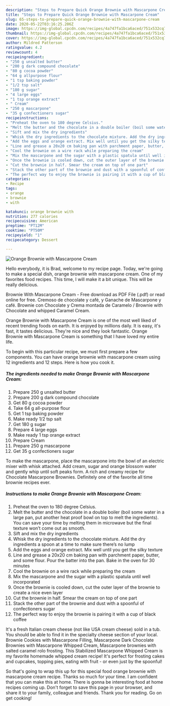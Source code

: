 ```yaml
---
description: "Steps to Prepare Quick Orange Brownie with Mascarpone Cream"
title: "Steps to Prepare Quick Orange Brownie with Mascarpone Cream"
slug: 65-steps-to-prepare-quick-orange-brownie-with-mascarpone-cream
date: 2020-05-22T03:16:25.206Z
image: https://img-global.cpcdn.com/recipes/4a747fa1bca6aced/751x532cq70/orange-brownie-with-mascarpone-cream-recipe-main-photo.jpg
thumbnail: https://img-global.cpcdn.com/recipes/4a747fa1bca6aced/751x532cq70/orange-brownie-with-mascarpone-cream-recipe-main-photo.jpg
cover: https://img-global.cpcdn.com/recipes/4a747fa1bca6aced/751x532cq70/orange-brownie-with-mascarpone-cream-recipe-main-photo.jpg
author: Mildred Patterson
ratingvalue: 4.2
reviewcount: 4
recipeingredient:
- "250 g unsalted butter"
- "200 g dark compound chocolate"
- "80 g cocoa powder"
- "64 g allpurpose flour"
- "1 tsp baking powder"
- "1/2 tsp salt"
- "180 g sugar"
- "4 large eggs"
- "1 tsp orange extract"
- " Cream"
- "250 g mascarpone"
- "35 g confectioners sugar"
recipeinstructions:
- "Preheat the oven to 180 degree Celsius."
- "Melt the butter and the chocolate in a double boiler (boil some water in a large pan, put another heat proof bowl on top to melt the ingredients). You can save your time by melting them in microwave but the final texture won’t come out as smooth."
- "Sift and mix the dry ingredients"
- "Whisk the dry ingredients to the chocolate mixture. Add the dry ingredients a spoon at a time to make sure there’s no lump"
- "Add the eggs and orange extract. Mix well until you get the silky texture"
- "Line and grease a 20x20 cm baking pan with parchment paper, butter, and some flour. Pour the batter into the pan. Bake in the oven for 30 minutes"
- "Cool the brownie on a wire rack while preparing the cream"
- "Mix the mascarpone and the sugar with a plastic spatula until well incorporated"
- "Once the brownie is cooled down, cut the outer layer of the brownie to create a nice even layer"
- "Cut the brownie in half. Smear the cream on top of one part"
- "Stack the other part of the brownie and dust with a spoonful of confectioners sugar"
- "The perfect way to enjoy the brownie is pairing it with a cup of black coffee"
categories:
- Recipe
tags:
- orange
- brownie
- with

katakunci: orange brownie with 
nutrition: 277 calories
recipecuisine: American
preptime: "PT12M"
cooktime: "PT50M"
recipeyield: "1"
recipecategory: Dessert

---
```



![Orange Brownie with Mascarpone Cream](https://img-global.cpcdn.com/recipes/4a747fa1bca6aced/751x532cq70/orange-brownie-with-mascarpone-cream-recipe-main-photo.jpg)

Hello everybody, it is Brad, welcome to my recipe page. Today, we're going to make a special dish, orange brownie with mascarpone cream. One of my favorites food recipes. This time, I will make it a bit unique. This will be really delicious.

Brownie With Mascarpone Cream - Free download as PDF File (.pdf) or read online for free. Cremoso de chocolate y café, y Ganache de Mascarpone y café. Brownie con Chocolate y Crema montada de Caramelo / Brownie with Chocolate and whipped Caramel Cream.

Orange Brownie with Mascarpone Cream is one of the most well liked of recent trending foods on earth. It is enjoyed by millions daily. It is easy, it's fast, it tastes delicious. They're nice and they look fantastic. Orange Brownie with Mascarpone Cream is something that I have loved my entire life.


To begin with this particular recipe, we must first prepare a few components. You can have orange brownie with mascarpone cream using 12 ingredients and 12 steps. Here is how you cook it.

<!--inarticleads1-->

##### The ingredients needed to make Orange Brownie with Mascarpone Cream:

1. Prepare 250 g unsalted butter
1. Prepare 200 g dark compound chocolate
1. Get 80 g cocoa powder
1. Take 64 g all-purpose flour
1. Get 1 tsp baking powder
1. Make ready 1/2 tsp salt
1. Get 180 g sugar
1. Prepare 4 large eggs
1. Make ready 1 tsp orange extract
1. Prepare  Cream
1. Prepare 250 g mascarpone
1. Get 35 g confectioners sugar


To make the mascarpone, place the mascarpone into the bowl of an electric mixer with whisk attached. Add cream, sugar and orange blossom water and gently whip until soft peaks form. A rich and creamy recipe for Chocolate Mascarpone Brownies. Definitely one of the favorite all time brownie recipes ever. 

<!--inarticleads2-->

##### Instructions to make Orange Brownie with Mascarpone Cream:

1. Preheat the oven to 180 degree Celsius.
1. Melt the butter and the chocolate in a double boiler (boil some water in a large pan, put another heat proof bowl on top to melt the ingredients). You can save your time by melting them in microwave but the final texture won’t come out as smooth.
1. Sift and mix the dry ingredients
1. Whisk the dry ingredients to the chocolate mixture. Add the dry ingredients a spoon at a time to make sure there’s no lump
1. Add the eggs and orange extract. Mix well until you get the silky texture
1. Line and grease a 20x20 cm baking pan with parchment paper, butter, and some flour. Pour the batter into the pan. Bake in the oven for 30 minutes
1. Cool the brownie on a wire rack while preparing the cream
1. Mix the mascarpone and the sugar with a plastic spatula until well incorporated
1. Once the brownie is cooled down, cut the outer layer of the brownie to create a nice even layer
1. Cut the brownie in half. Smear the cream on top of one part
1. Stack the other part of the brownie and dust with a spoonful of confectioners sugar
1. The perfect way to enjoy the brownie is pairing it with a cup of black coffee


It&#39;s a fresh Italian cream cheese (not like USA cream cheese) sold in a tub. You should be able to find it in the specialty cheese section of your local. Brownie Cookies with Mascarpone Filling, Mascarpone Dark Chocolate Brownies with Mascarpone Whipped Cream, Mascarpone brownies with salted caramel rolo frosting. This Stabilized Mascarpone Whipped Cream is my favorite homemade whipped cream recipe! It&#39;s perfect for frosting cakes and cupcakes, topping pies, eating with fruit - or even just by the spoonful! 

So that's going to wrap this up for this special food orange brownie with mascarpone cream recipe. Thanks so much for your time. I am confident that you can make this at home. There is gonna be interesting food at home recipes coming up. Don't forget to save this page in your browser, and share it to your family, colleague and friends. Thank you for reading. Go on get cooking!

